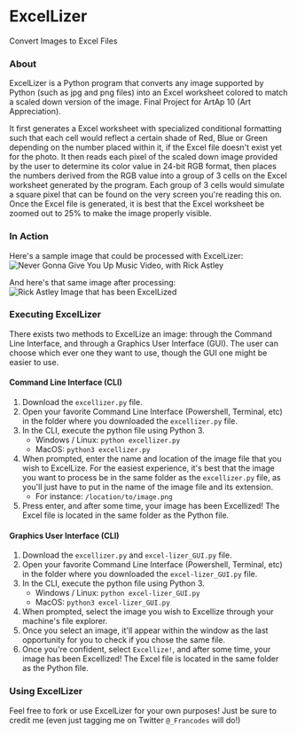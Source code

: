 # ExcelLizer
Convert Images to Excel Files

### About

ExcelLizer is a Python program that converts any image supported by Python (such as jpg and png files) into an Excel worksheet colored to match a scaled down version of the image. Final Project for ArtAp 10 (Art Appreciation).

It first generates a Excel worksheet with specialized conditional formatting such that each cell would reflect a certain shade of Red, Blue or Green depending on the number placed within it, if the Excel file doesn't exist yet for the photo. It then reads each pixel of the scaled down image provided by the user to determine its color value in 24-bit RGB format, then places the numbers derived from the RGB value into a group of 3 cells on the Excel worksheet generated by the program. Each group of 3 cells would simulate a square pixel that can be found on the very screen you're reading this on. Once the Excel file is generated, it is best that the Excel worksheet be zoomed out to 25% to make the image properly visible.

### In Action
Here's a sample image that could be processed with ExcelLizer:
![Never Gonna Give You Up Music Video, with Rick Astley](https://variety.com/wp-content/uploads/2021/07/Rick-Astley-Never-Gonna-Give-You-Up.png?w=1024)

And here's that same image after processing:
![Rick Astley Image that has been ExcelLized](https://pbs.twimg.com/media/FF62Nt7VEAAxJIM?format=jpg&name=large)

### Executing ExcelLizer
There exists two methods to ExcelLize an image: through the Command Line Interface, and through a Graphics User Interface (GUI). The user can choose which ever one they want to use, though the GUI one might be easier to use.

#### Command Line Interface (CLI)
1. Download the ```excellizer.py``` file.
2. Open your favorite Command Line Interface (Powershell, Terminal, etc) in the folder where you downloaded the ```excellizer.py``` file.
3. In the CLI, execute the python file using Python 3.
    -  Windows / Linux: ```python excellizer.py```
    -  MacOS: ```python3 excellizer.py```
4. When prompted, enter the name and location of the image file that you wish to ExcelLize. For the easiest experience, it's best that the image you want to process be in the same folder as the ```excellizer.py``` file, as you'll just have to put in the name of the image file and its extension.
    - For instance: ```/location/to/image.png```
5. Press enter, and after some time, your image has been Excellized! The Excel file is located in the same folder as the Python file.

#### Graphics User Interface (CLI)
1. Download the ```excellizer.py``` and ```excel-lizer_GUI.py``` file.
2. Open your favorite Command Line Interface (Powershell, Terminal, etc) in the folder where you downloaded the ```excel-lizer_GUI.py``` file.
3. In the CLI, execute the python file using Python 3.
    -  Windows / Linux: ```python excel-lizer_GUI.py```
    -  MacOS: ```python3 excel-lizer_GUI.py```
4. When prompted, select the image you wish to Excellize through your machine's file explorer.
5. Once you select an image, it'll appear within the window as the last opportunity for you to check if you chose the same file.
6. Once you're confident, select `Excellize!`, and after some time, your image has been Excellized! The Excel file is located in the same folder as the Python file.

### Using ExcelLizer
Feel free to fork or use ExcelLizer for your own purposes! Just be sure to credit me (even just tagging me on Twitter `@_Francodes` will do!)
